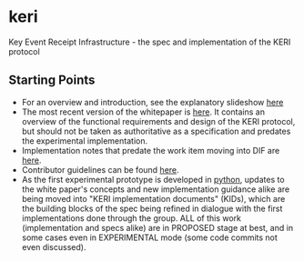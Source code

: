 # keri
Key Event Receipt Infrastructure - the spec and implementation of the KERI protocol

## Starting Points
* For an overview and introduction, see the explanatory slideshow [here](https://github.com/SmithSamuelM/Papers/blob/master/presentations/KERI2_Overview.web.pdf)
* The most recent version of the whitepaper is [here](https://github.com/decentralized-identity/keri/blob/master/kids/KERI_WP.pdf). It contains an overview of the functional requirements and design of the KERI protocol, but should not be taken as authoritative as a specification and predates the experimental implementation.
* Implementation notes that predate the work item moving into DIF are [here](implementation.md).
* Contributor guidelines can be found [here](contributing.md).
* As the first experimental prototype is developed in [python](https://github.com/decentralized-identity/keripy), updates to the white paper's concepts and new implementation guidance alike are being moved into "KERI implementation documents" (KIDs), which are the building blocks of the spec being refined in dialogue with the first implementations done through the group. ALL of this work (implementation and specs alike) are in PROPOSED stage at best, and in some cases even in EXPERIMENTAL mode (some code commits not even discussed).
